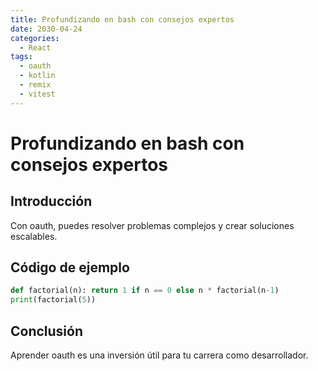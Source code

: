 ```yaml
---
title: Profundizando en bash con consejos expertos
date: 2030-04-24
categories:
  - React
tags:
  - oauth
  - kotlin
  - remix
  - vitest
---
```


# Profundizando en bash con consejos expertos

## Introducción

Con oauth, puedes resolver problemas complejos y crear soluciones escalables.

## Código de ejemplo

```python
def factorial(n): return 1 if n == 0 else n * factorial(n-1)
print(factorial(5))
```

## Conclusión

Aprender oauth es una inversión útil para tu carrera como desarrollador.